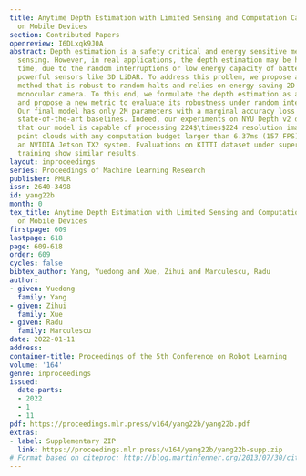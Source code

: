 ```yaml
---
title: Anytime Depth Estimation with Limited Sensing and Computation Capabilities
  on Mobile Devices
section: Contributed Papers
openreview: I6DLxqk9J0A
abstract: Depth estimation is a safety critical and energy sensitive method for environment
  sensing. However, in real applications, the depth estimation may be halted at any
  time, due to the random interruptions or low energy capacity of battery when using
  powerful sensors like 3D LiDAR. To address this problem, we propose a depth estimation
  method that is robust to random halts and relies on energy-saving 2D LiDAR and a
  monocular camera. To this end, we formulate the depth estimation as an anytime problem
  and propose a new metric to evaluate its robustness under random interruptions.
  Our final model has only 2M parameters with a marginal accuracy loss compared to
  state-of-the-art baselines. Indeed, our experiments on NYU Depth v2 dataset show
  that our model is capable of processing 224$\times$224 resolution images and 2D
  point clouds with any computation budget larger than 6.37ms (157 FPS) and 0.2J on
  an NVIDIA Jetson TX2 system. Evaluations on KITTI dataset under supervised and self-supervised
  training show similar results.
layout: inproceedings
series: Proceedings of Machine Learning Research
publisher: PMLR
issn: 2640-3498
id: yang22b
month: 0
tex_title: Anytime Depth Estimation with Limited Sensing and Computation Capabilities
  on Mobile Devices
firstpage: 609
lastpage: 618
page: 609-618
order: 609
cycles: false
bibtex_author: Yang, Yuedong and Xue, Zihui and Marculescu, Radu
author:
- given: Yuedong
  family: Yang
- given: Zihui
  family: Xue
- given: Radu
  family: Marculescu
date: 2022-01-11
address:
container-title: Proceedings of the 5th Conference on Robot Learning
volume: '164'
genre: inproceedings
issued:
  date-parts:
  - 2022
  - 1
  - 11
pdf: https://proceedings.mlr.press/v164/yang22b/yang22b.pdf
extras:
- label: Supplementary ZIP
  link: https://proceedings.mlr.press/v164/yang22b/yang22b-supp.zip
# Format based on citeproc: http://blog.martinfenner.org/2013/07/30/citeproc-yaml-for-bibliographies/
---
```

